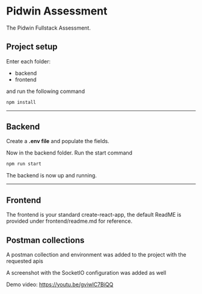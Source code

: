 # Pidwin Assessment

The Pidwin Fullstack Assessment.

## Project setup

Enter each folder:

- backend
- frontend

and run the following command

```bash
npm install
```
---


## Backend

Create a **.env file** and populate the fields.


Now in the backend folder. Run the start
   command
   ```bash
   npm run start
   ```

The backend is now up and running.

---

## Frontend

The frontend is your standard create-react-app, the default ReadME is provided under frontend/readme.md for reference.

## Postman collections

A postman collection and environment was added to the project with the requested apis

A screenshot with the SocketIO configuration was added as well

Demo video:
https://youtu.be/gviwlC7BiQQ